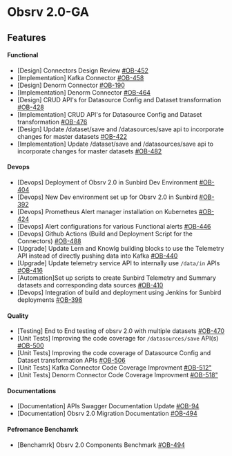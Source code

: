 # Obsrv 2.0-GA

## **Features**



#### **Functional**

* \[Design] Connectors Design Review [#OB-452](https://project-sunbird.atlassian.net/browse/OB-452)
* \[Implementation] Kafka Connector [#OB-458](https://project-sunbird.atlassian.net/browse/OB-458)
* \[Design] Denorm Connector [#OB-190](https://project-sunbird.atlassian.net/browse/OB-190)
* \[Implementation] Denorm Connector [#OB-464](https://project-sunbird.atlassian.net/browse/OB-464)
* \[Design] CRUD API's for Datasource Config and Dataset transformation [#OB-428](https://project-sunbird.atlassian.net/browse/OB-428)
* \[Implementation] CRUD API's for Datasource Config and Dataset transformation [#OB-476](https://project-sunbird.atlassian.net/browse/OB-476)
* \[Design] Update /dataset/save and /datasources/save api to incorporate changes for master datasets [#OB-422](https://project-sunbird.atlassian.net/browse/OB-422)
* \[Implementation] Update /dataset/save and /datasources/save api to incorporate changes for master datasets [#OB-482](https://project-sunbird.atlassian.net/browse/OB-482)

#### **Devops**

* \[Devops] Deployment of Obsrv 2.0 in Sunbird Dev Environment [#OB-404](https://project-sunbird.atlassian.net/browse/OB-404)
* \[Devops] New Dev environment set up for Obsrv 2.0 in Sunbird [#OB-392](https://project-sunbird.atlassian.net/browse/OB-392)
* \[Devops] Prometheus Alert manager installation on Kubernetes [#OB-424](https://project-sunbird.atlassian.net/browse/OB-434)
* \[Devops] Alert configurations for various Functional alerts [#OB-446](https://project-sunbird.atlassian.net/browse/OB-446)
* \[Devops] Github Actions (Build and Deployment Script for the Connectors) [#OB-488](https://project-sunbird.atlassian.net/browse/OB-488)
* \[Upgrade] Update Lern and Knowlg building blocks to use the Telemetry API instead of directly pushing data into Kafka [#OB-440](https://project-sunbird.atlassian.net/browse/OB-440)
* \[Upgrade] Update telemetry service API to internally use `/data/in` APIs [#OB-416](https://project-sunbird.atlassian.net/browse/OB-416)
* \[Automation]Set up scripts to create Sunbird Telemetry and Summary datasets and corresponding data sources [#OB-410](https://project-sunbird.atlassian.net/browse/OB-410)
* \[Devops] Integration of build and deployment using Jenkins for Sunbird deployments [#OB-398](https://project-sunbird.atlassian.net/browse/OB-398)

#### **Quality**

* \[Testing] End to End testing of obsrv 2.0 with multiple datasets [#OB-470](https://project-sunbird.atlassian.net/browse/OB-470)
* \[Unit Tests] Improving the code coverage for `/datasources/save` API(s) [#OB-500](https://project-sunbird.atlassian.net/browse/OB-500)
* \[Unit Tests] Improving the code coverage of Datasource Config and Dataset transformation APIs [#OB-506](https://project-sunbird.atlassian.net/browse/OB-506)
* \[Unit Tests] Kafka Connector Code Coverage Improvment [#OB-512"](https://project-sunbird.atlassian.net/browse/OB-512)
* \[Unit Tests] Denorm Connector Code Coverage Improvment [#OB-518"](https://project-sunbird.atlassian.net/browse/OB-518)

#### **Documentations**

* \[Documentation] APIs Swagger Documentation Update [#OB-94](https://project-sunbird.atlassian.net/browse/OB-94)
* \[Documentation] Obsrv 2.0 Migration Documentation [#OB-494](https://project-sunbird.atlassian.net/browse/OB-494)

#### Pefromance Benchamrk

* \[Benchamrk] Obsrv 2.0 Components Benchmark [#OB-494](https://project-sunbird.atlassian.net/browse/OB-494)
